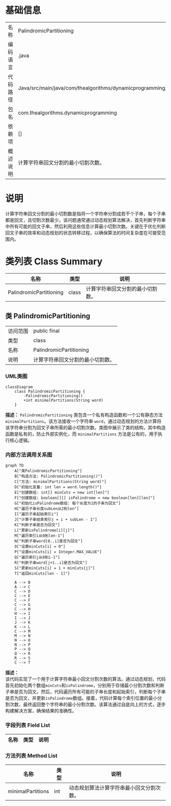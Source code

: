 # 基础信息

|      |      |
|------|------|
| 名称 | PalindromicPartitioning |
| 编码语言 | .java |
| 代码路径 | Java/src/main/java/com/thealgorithms/dynamicprogramming/PalindromicPartitioning.java |
| 包名 | com.thealgorithms.dynamicprogramming |
| 依赖项 | [] |
| 概述说明 | 计算字符串回文分割的最小切割次数。 |

# 说明

计算字符串回文分割的最小切割数是指将一个字符串分割成若干个子串，每个子串都是回文，且切割次数最少。该问题通常通过动态规划算法解决，首先判断字符串中所有可能的回文子串，然后利用这些信息计算最小切割次数。关键在于优化判断回文子串的效率和动态规划的状态转移过程，以确保算法的时间复杂度在可接受范围内。

# 类列表 Class Summary

| 名称   | 类型  | 说明 |
|-------|------|-------------|
| PalindromicPartitioning | class | 计算字符串回文分割的最小切割数。 |



## 类 PalindromicPartitioning

|      |      |
|------|------|
| 访问范围 | public final |
| 类型 | class |
| 名称 | PalindromicPartitioning |
| 说明 | 计算字符串回文分割的最小切割数。 |


### UML类图

```mermaid
classDiagram
    class PalindromicPartitioning {
        -PalindromicPartitioning()
        +int minimalPartitions(String word)
    }
```

**描述：**
`PalindromicPartitioning` 类包含一个私有构造函数和一个公有静态方法 `minimalPartitions`。该方法接收一个字符串 `word`，通过动态规划的方法计算将该字符串分割为回文子串所需的最小切割次数。类图中展示了类的结构，其中构造函数是私有的，防止外部实例化，而 `minimalPartitions` 方法是公有的，用于执行核心逻辑。


### 内部方法调用关系图

```mermaid
graph TD
    A["类PalindromicPartitioning"]
    B["构造方法: PalindromicPartitioning()"]
    C["方法: minimalPartitions(String word)"]
    D["初始化变量: int len = word.length()"]
    E["创建数组: int[] minCuts = new int[len]"]
    F["创建数组: boolean[][] isPalindrome = new boolean[len][len]"]
    G["初始化isPalindrome数组: 每个长度为1的子串为回文"]
    H["遍历子串长度subLen从2到len"]
    I["遍历子串起始索引i"]
    J["计算子串结束索引j = i + subLen - 1"]
    K["判断子串是否为回文"]
    L["更新isPalindrome[i][j]"]
    M["遍历索引i从0到len-1"]
    N["判断子串word[0..i]是否为回文"]
    O["设置minCuts[i] = 0"]
    P["设置minCuts[i] = Integer.MAX_VALUE"]
    Q["遍历索引j从0到i-1"]
    R["判断子串word[j+1..i]是否为回文"]
    S["更新minCuts[i] = 1 + minCuts[j]"]
    T["返回minCuts[len - 1]"]

    A --> B
    A --> C
    C --> D
    C --> E
    C --> F
    C --> G
    C --> H
    H --> I
    I --> J
    J --> K
    K --> L
    C --> M
    M --> N
    N --> O
    N --> P
    P --> Q
    Q --> R
    R --> S
    C --> T
```

**描述：**  
该代码实现了一个用于计算字符串最小回文分割次数的算法。通过动态规划，代码首先初始化两个数组`minCuts`和`isPalindrome`，分别用于存储最小分割次数和判断子串是否为回文。然后，代码遍历所有可能的子串长度和起始索引，判断每个子串是否为回文，并更新`isPalindrome`数组。接着，代码计算每个索引位置的最小分割次数，最终返回整个字符串的最小分割次数。该算法通过自底向上的方式，逐步构建解决方案，确保结果的准确性。

### 字段列表 Field List

| 名称  | 类型  | 说明 |
|-------|-------|------|

### 方法列表 Method List

| 名称  | 类型  | 说明 |
|-------|-------|------|
| minimalPartitions | int | 动态规划算法计算字符串最小回文分割次数。 |




